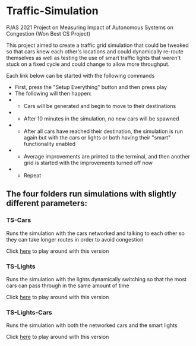 # Traffic-Simulation
PJAS 2021 Project on Measuring Impact of Autonomous Systems on Congestion (Won Best CS Project)

This project aimed to create a traffic grid simulation that could be tweaked so that cars knew each other's locations and could dynamically re-route themselves as well as testing the use of smart traffic lights that weren't stuck on a fixed cycle and could change to allow more throughput.

Each link below can be started with the following commands

* First, press the "Setup Everything" button and then press play
* The following will then happen:
* * Cars will be generated and begin to move to their destinations
* * After 10 minutes in the simulation, no new cars will be spawned
* * After all cars have reached their destination, the simulation is run again but with the cars or lights or both having their "smart" functionality enabled
* * Average improvements are printed to the terminal, and then another grid is started with the improvements turned off now
* * Repeat

## The four folders run simulations with slightly different parameters:

### TS-Cars
Runs the simulation with the cars networked and talking to each other so they can take longer routes in order to avoid congestion

Click [here](https://rawcdn.githack.com/jacksontromero/Traffic-Simulation/b2f2628e57c273036aaa1ebd3329c0a9519ea47c/TS-Cars/tsIndex.html) to play around with this version

### TS-Lights
Runs the simulation with the lights dynamically switching so that the most cars can pass through in the same amount of time

Click [here](https://rawcdn.githack.com/jacksontromero/Traffic-Simulation/b2f2628e57c273036aaa1ebd3329c0a9519ea47c/TS-Lights/tsIndex.html) to play around with this version


### TS-Lights-Cars
Runs the simulation with both the networked cars and the smart lights

Click [here](https://rawcdn.githack.com/jacksontromero/Traffic-Simulation/b2f2628e57c273036aaa1ebd3329c0a9519ea47c/TS-Lights-Cars/tsIndex.html) to play around with this version
